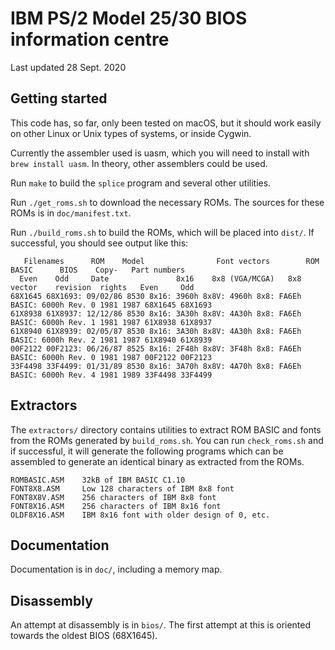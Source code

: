 IBM PS/2 Model 25/30 BIOS information centre
============================================

Last updated 28 Sept. 2020

Getting started
---------------

This code has, so far, only been tested on macOS, but it should
work easily on other Linux or Unix types of systems, or inside
Cygwin.

Currently the assembler used is uasm, which you will need to
install with `brew install uasm`. In theory, other assemblers
could be used.

Run `make` to build the `splice` program and several other
utilities.

Run `./get_roms.sh` to download the necessary ROMs. The sources
for these ROMs is in `doc/manifest.txt`.

Run `./build_roms.sh` to build the ROMs, which will be placed
into `dist/`. If successful, you should see output like this:

```
   Filenames      ROM    Model                Font vectors        ROM BASIC      BIOS    Copy-   Part numbers  
  Even    Odd     Date               8x16    8x8 (VGA/MCGA)   8x8   vector    revision  rights   Even     Odd  
68X1645 68X1693: 09/02/86 8530 8x16: 3960h 8x8V: 4960h 8x8: FA6Eh BASIC: 6000h Rev. 0 1981 1987 68X1645 68X1693 
61X8938 61X8937: 12/12/86 8530 8x16: 3A30h 8x8V: 4A30h 8x8: FA6Eh BASIC: 6000h Rev. 1 1981 1987 61X8938 61X8937 
61X8940 61X8939: 02/05/87 8530 8x16: 3A30h 8x8V: 4A30h 8x8: FA6Eh BASIC: 6000h Rev. 2 1981 1987 61X8940 61X8939 
00F2122 00F2123: 06/26/87 8525 8x16: 2F48h 8x8V: 3F48h 8x8: FA6Eh BASIC: 6000h Rev. 0 1981 1987 00F2122 00F2123 
33F4498 33F4499: 01/31/89 8530 8x16: 3A70h 8x8V: 4A70h 8x8: FA6Eh BASIC: 6000h Rev. 4 1981 1989 33F4498 33F4499
```

Extractors
----------

The `extractors/` directory contains utilities to extract
ROM BASIC and fonts from the ROMs generated by `build_roms.sh`.
You can run `check_roms.sh` and if successful, it will generate
the following programs which can be assembled to generate an
identical binary as extracted from the ROMs.

```
ROMBASIC.ASM    32kB of IBM BASIC C1.10
FONT8X8.ASM     Low 128 characters of IBM 8x8 font
FONT8X8V.ASM    256 characters of IBM 8x8 font
FONT8X16.ASM    256 characters of IBM 8x16 font
OLDF8X16.ASM    IBM 8x16 font with older design of 0, etc.
```

Documentation
-------------

Documentation is in `doc/`, including a memory map.

Disassembly
-----------

An attempt at disassembly is in `bios/`. The first attempt at
this is oriented towards the oldest BIOS (68X1645).
